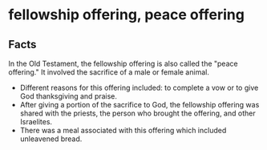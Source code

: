 # fellowship offering, peace offering

## Facts

In the Old Testament, the fellowship offering is also called the "peace offering." It involved the sacrifice of a male or female animal.

* Different reasons for this offering included: to complete a vow or to give God thanksgiving and praise.
* After giving a portion of the sacrifice to God, the fellowship offering was shared with the priests, the person who brought the offering, and other Israelites.
* There was a meal associated with this offering which included unleavened bread.